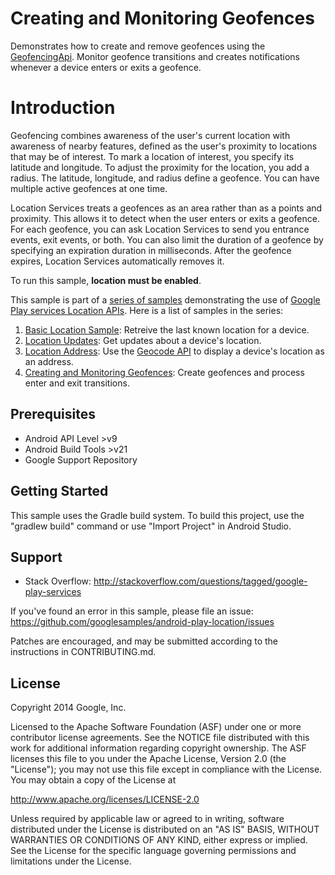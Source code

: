 Creating and Monitoring Geofences
=================================

Demonstrates how to create and remove geofences using the
[GeofencingApi](https://developer.android.com/reference/com/google/android/gms/location/GeofencingApi.html).
Monitor geofence transitions and creates notifications whenever a device enters or exits a geofence.

Introduction
============

Geofencing combines awareness of the user's current location with awareness of
nearby features, defined as the user's proximity to locations that may be of
interest. To mark a location of interest, you specify its latitude and
longitude. To adjust the proximity for the location, you add a radius. The
latitude, longitude, and radius define a geofence. You can have multiple active
geofences at one time.

Location Services treats a geofences as an area rather than as a points and
proximity. This allows it to detect when the user enters or exits a geofence.
For each geofence, you can ask Location Services to send you entrance events,
exit events, or both. You can also limit the duration of a geofence by
specifying an expiration duration in milliseconds. After the geofence expires,
Location Services automatically removes it.

To run this sample, **location must be enabled**.

This sample is part of a [series of samples](https://github.com/googlesamples/android-play-location)
demonstrating the use of
[Google Play services Location APIs](https://developer.android.com/reference/com/google/android/gms/location/package-summary.html).
Here is a list of samples in the series:

1. [Basic Location Sample](https://github.com/googlesamples/android-play-location/tree/master/BasicLocationSample):
Retreive the last known location for a device.
2. [Location Updates](https://github.com/googlesamples/android-play-location/tree/master/LocationUpdates):
Get updates about a device's location.
3. [Location Address](https://github.com/googlesamples/android-play-location/tree/master/LocationAddress):
Use the
[Geocode API](http://developer.android.com/reference/android/location/Geocoder.html)
to display a device's location as an address.
4. [Creating and Monitoring Geofences](https://github.com/googlesamples/android-play-location/tree/master/Geofences):
Create geofences and process enter and exit transitions.


Prerequisites
--------------

- Android API Level >v9
- Android Build Tools >v21
- Google Support Repository

Getting Started
---------------

This sample uses the Gradle build system. To build this project, use the
"gradlew build" command or use "Import Project" in Android Studio.

Support
-------

- Stack Overflow: http://stackoverflow.com/questions/tagged/google-play-services

If you've found an error in this sample, please file an issue:
https://github.com/googlesamples/android-play-location/issues

Patches are encouraged, and may be submitted according to the instructions in
CONTRIBUTING.md.

License
-------

Copyright 2014 Google, Inc.

Licensed to the Apache Software Foundation (ASF) under one or more contributor
license agreements.  See the NOTICE file distributed with this work for
additional information regarding copyright ownership.  The ASF licenses this
file to you under the Apache License, Version 2.0 (the "License"); you may not
use this file except in compliance with the License.  You may obtain a copy of
the License at

  http://www.apache.org/licenses/LICENSE-2.0

Unless required by applicable law or agreed to in writing, software
distributed under the License is distributed on an "AS IS" BASIS, WITHOUT
WARRANTIES OR CONDITIONS OF ANY KIND, either express or implied.  See the
License for the specific language governing permissions and limitations under
the License.
